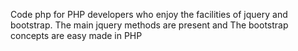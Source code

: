 Code php for PHP developers who enjoy the facilities of jquery and bootstrap.
The main jquery methods are present and The bootstrap concepts are easy made in PHP
